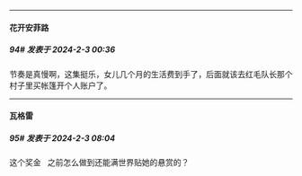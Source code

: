 
*****

####  花开安菲路  
##### 94#       发表于 2024-2-3 00:36

节奏是真慢啊，这集挺乐，女儿几个月的生活费到手了，后面就该去红毛队长那个村子里买帐篷开个人账户了。


*****

####  瓦格雷  
##### 95#       发表于 2024-2-3 08:04

这个奖金   之前怎么做到还能满世界贴她的悬赏的？

